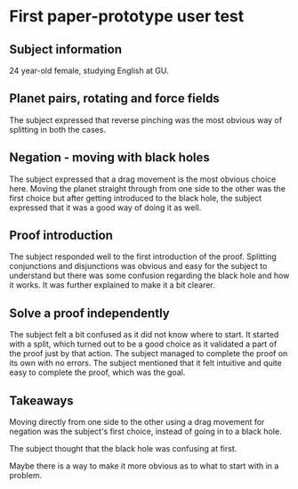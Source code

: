 # First paper-prototype user test
## Subject information
24 year-old female, studying English at GU.

## Planet pairs, rotating and force fields
The subject expressed that reverse pinching was the most obvious way of splitting in both the cases.

## Negation - moving with black holes
The subject expressed that a drag movement is the most obvious choice here. Moving the planet straight through from one side to the other was the first choice but after getting introduced to the black hole, the subject expressed that it was a good way of doing it as well.

## Proof introduction
The subject responded well to the first introduction of the proof. Splitting conjunctions and disjunctions was obvious and easy for the subject to understand but there was some confusion regarding the black hole and how it works. It was further explained to make it a bit clearer.

## Solve a proof independently
The subject felt a bit confused as it did not know where to start. It started with a split, which turned out to be a good choice as it validated a part of the proof just by that action. The subject managed to complete the proof on its own with no errors. The subject mentioned that it felt intuitive and quite easy to complete the proof, which was the goal.

## Takeaways
Moving directly from one side to the other using a drag movement for negation was the subject's first choice, instead of going in to a black hole. 

The subject thought that the black hole was confusing at first.

Maybe there is a way to make it more obvious as to what to start with in a problem.
